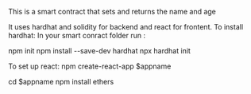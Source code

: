 This is a smart contract that sets and returns the name and age

It uses hardhat and solidity for backend and react for frontent.
To install hardhat: 
In your smart conract folder run : 

npm init
npm install --save-dev hardhat
npx hardhat init

To set up react: 
npm create-react-app $appname

cd $appname
npm install ethers
